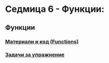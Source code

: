 # Седмица 6 - Функции:
## Функции
### [Материали и код (Functions)](https://github.com/Kaisiq/UP-Students/blob/main/week06/functions.md)
### [Задачи за упражнение](https://github.com/Kaisiq/UP-Students/blob/main/week06/functions_tasks.md)<br>
